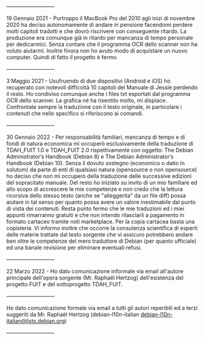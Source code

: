 —————————

19 Gennaio 2021 - Purtroppo il MacBook Pro del 2010 agli inizi di novembre 2020 ha deciso autonomamente di andare in pensione facendomi perdere molti capitoli tradotti e che dovrò riscrivere con conseguente ritardo. La produzione era comunque già in ritardo per mancanza di tempo personale per dedicarmici. Senza contare che il programma OCR dello scanner non ha voluto aiutarmi. Inoltre finora non ho avuto modo di acquistare un nuovo computer. Quindi di fatto il progetto è fermo.

—————————

3 Maggio 2021 - Usufruendo di due dispositivi (Android e iOS) ho recuperato con notevoli difficoltà 10 capitoli del Manuale di Jessie perdendo il resto. Ho condiviso comunque anche i files txt esportati dal programma OCR dello scanner. La grafica né ha risentito molto, mi dispiace. Confrontate sempre la traduzione con il testo originale, in particolare i contenuti che nello specifico si riferiscono ai comandi.

—————————

30 Gennaio 2022 - Per responsabilità familiari, mancanza di tempo e di fondi di natura economica mi occuperò esclusivamente della traduzione di TDAH_FUIT 1.0 e TDAH_FUIT 2.0 rispettivamente con oggetto: The Debian Administrator’s Handbook (Debian 8) e The Debian Administrator’s Handbook (Debian 10). Senza il dovuto sostegno (economico o datio in solutum) da parte di enti di qualsiasi natura (opensource o non opensource) ho deciso che non mi occuperò della traduzione delle successive edizioni del sopracitato manuale. Del resto ho iniziato su invito di un mio familiare ed allo scopo di accrescere le mie competenze e non credo che la lettura ricorsiva dello stesso testo (anche se "alleggerita" da un file diff) possa aiutare in tal senso per quanto possa avere un valore inestimabile dal punto di vista dei contenuti. Resta punto fermo che le mie traduzioni ed i miei appunti rimarranno gratuiti e che non intendo rilasciarli a pagamento in formato cartaceo tramite noti marketplace. Per la copia cartacea basta una copisteria. Vi informo inoltre che occorre la consulenza scientifica di esperti delle materie trattate dal testo sorgente che vi assicuro potrebbero andare ben oltre le competenze del mero traduttore di Debian (per quanto ufficiale) ed una banale revisione per eliminare eventuali refusi.

—————————

22 Marzo 2022 - Ho dato comunicazione informale via email all'autore principale dell'opera sorgente (Mr. Raphaël Hertzog) dell'esistenza del progetto FUIT e del sottoprogetto TDAH_FUIT. 

—————————

Ho dato comunicazione formale via email a tutti gli autori reperibili ed a terzi suggeriti da Mr. Raphaël Hertzog (debian-l10n-italian <debian-l10n-italian@lists.debian.org>) 

—————————
